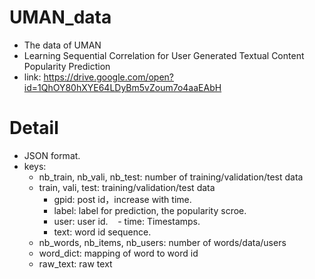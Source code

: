 # UMAN_data
- The data of UMAN
- Learning Sequential Correlation for User Generated Textual Content Popularity Prediction
- link: https://drive.google.com/open?id=1QhOY80hXYE64LDyBm5vZoum7o4aaEAbH

# Detail
- JSON format.
- keys:
  - nb_train, nb_vali, nb_test: number of training/validation/test data
  - train, vali, test: training/validation/test data
    - gpid: post id，increase with time.
    - label: label for prediction, the popularity scroe.
    - user: user id.
    - time: Timestamps.
    - text: word id sequence.
  - nb_words, nb_items, nb_users: number of words/data/users
  - word_dict: mapping of word to word id
  - raw_text: raw text
